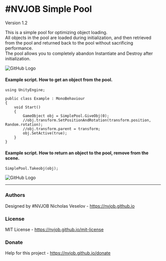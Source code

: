 # #NVJOB Simple Pool

Version 1.2

This is a simple pool for optimizing object loading.<br>
All objects in the pool are loaded during initialization, and then retrieved from the pool and returned back to the pool without sacrificing performance.<br>
The pool allows you to completely abandon Instantiate and Destroy after initialization.

![GitHub Logo](https://raw.githubusercontent.com/nvjob/nvjob.github.io/master/repo/unity%20assets/nvjob%20simple%20pool/12/pic/1.gif)



#### Example script. How to get an object from the pool.
```
using UnityEngine;

public class Example : MonoBehaviour
{
    void Start()
    {
        GameObject obj = SimplePool.GiveObj(0);
        //obj.transform.SetPositionAndRotation(transform.position, Random.rotation);
        //obj.transform.parent = transform;
        obj.SetActive(true);
    }
}
```

#### Example script. How to return an object to the pool, remove from the scene.
```
SimplePool.Takeobj(obj);
```


![GitHub Logo](https://raw.githubusercontent.com/nvjob/nvjob.github.io/master/repo/unity%20assets/nvjob%20simple%20pool/12/pic/1.png)

-------------------------------------------------------------------

### Authors
Designed by #NVJOB Nicholas Veselov - https://nvjob.github.io

### License
MIT License - https://nvjob.github.io/mit-license

### Donate
Help for this project - https://nvjob.github.io/donate
